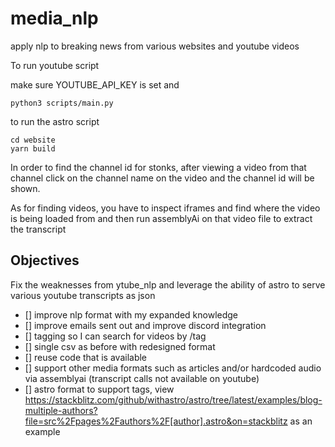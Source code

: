 # media_nlp
apply nlp to breaking news from various websites and youtube videos


To run youtube script

make sure YOUTUBE_API_KEY is set and 
```
python3 scripts/main.py
```

to run the astro script
```
cd website
yarn build
```

In order to find the channel id for stonks, after viewing a video from that channel click on the channel name on the video and the channel id will be shown.

As for finding videos, you have to inspect iframes and find where the video is being loaded from and then run assemblyAi on that video file to extract the transcript

## Objectives

Fix the weaknesses from ytube_nlp and leverage the ability of astro to serve various youtube transcripts as json
- [] improve nlp format with my expanded knowledge
- [] improve emails sent out and improve discord integration
- [] tagging so I can search for videos by /tag
- [] single csv as before with redesigned format
- [] reuse code that is available
- [] support other media formats such as articles and/or hardcoded audio via assemblyai (transcript calls not available on youtube)
- [] astro format to support tags, view https://stackblitz.com/github/withastro/astro/tree/latest/examples/blog-multiple-authors?file=src%2Fpages%2Fauthors%2F[author].astro&on=stackblitz as an example